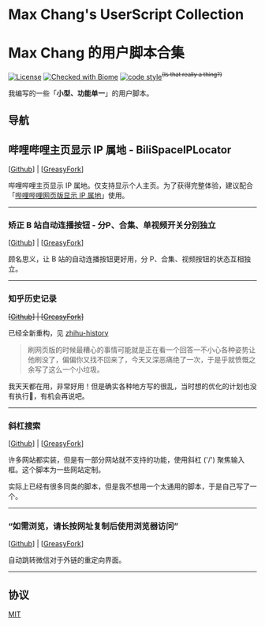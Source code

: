 # Max Chang's UserScript Collection

# Max Chang 的用户脚本合集

[![License](https://img.shields.io/github/license/maxchang3/userscripts?style=flat-square)](LICENSE)
[![Checked with Biome](https://img.shields.io/badge/Checked_with-Biome-60a5fa?style=flat-square&logo=biome)](https://biomejs.dev)
[![code style](https://img.shields.io/badge/Max_Chang-black?style=flat&logoColor=black&label=Code%20Style)](https://github.com/maxchang3/biome-config)<sup><s>(Is that really a thing?)</s></sup>

我编写的一些「**小型、功能单一**」的用户脚本。


## 导航

## 哔哩哔哩主页显示 IP 属地 - BiliSpaceIPLocator

[[Github](./BiliSpaceIPLocator/)] | [[GreasyFork](https://greasyfork.org/scripts/534807)]

哔哩哔哩主页显示 IP 属地。仅支持显示个人主页。为了获得完整体验，建议配合「[哔哩哔哩网页版显示 IP 属地](https://github.com/MaxChang3/Bilibili-Web-Show-IP-Location)」使用。

---

### 矫正 B 站自动连播按钮 - 分P、合集、单视频开关分别独立 

[[Github](./correct-next-button/)] | [[GreasyFork](https://greasyfork.org/scripts/451504)]

顾名思义，让 B 站的自动连播按钮更好用，分 P、合集、视频按钮的状态互相独立。

---

### 知乎历史记录

~~[[Github](./zhihu-history/)] | [[GreasyFork](https://greasyfork.org/scripts/459852)]~~

已经全新重构，见 [zhihu-history](https://github.com/maxchang3/zhihu-history)

> 刷网页版的时候最糟心的事情可能就是正在看一个回答一不小心各种姿势让他刷没了，偏偏你又找不回来了，今天又深恶痛绝了一次，于是乎就愤慨之余写了这么一个小垃圾。

我天天都在用，非常好用！但是确实各种地方写的很乱，当时想的优化的计划也没有执行🤣，有机会再说吧。

---

### 斜杠搜索

[[Github](./slash-to-search/)] | [[GreasyFork](https://greasyfork.org/scripts/472986)]

许多网站都实装，但是有一部分网站就不支持的功能，使用斜杠 ('/') 聚焦输入框。这个脚本为一些网站定制。

实际上已经有很多同类的脚本，但是我不想用一个太通用的脚本，于是自己写了一个。

---

### “如需浏览，请长按网址复制后使用浏览器访问” 

[[Github](./anti-wechat-anti-external-links)] | [[GreasyFork](https://greasyfork.org/scripts/406675)]

自动跳转微信对于外链的重定向界面。

---
## 协议

[MIT](./LICENSE)
